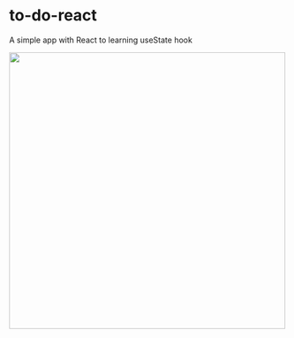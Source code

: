 # to-do-react
 A simple app with React to learning useState hook
 
<img src="https://user-images.githubusercontent.com/53832972/141174715-112b6275-3114-4666-9316-bacac86ffed9.PNG" width="500"/>


